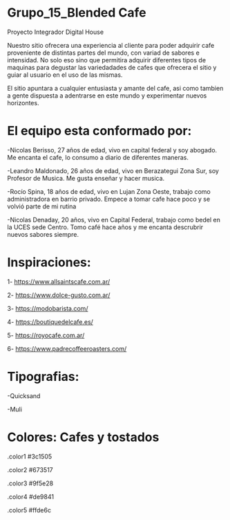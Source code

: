 # Grupo_15_Blended Cafe
Proyecto Integrador Digital House


Nuestro sitio ofrecera una experiencia al cliente para poder adquirir cafe proveniente de distintas partes del mundo, con variad de sabores e intensidad. No solo eso sino que permitira adquirir diferentes tipos de maquinas para degustar las variedadades de cafes que ofrecera el sitio y guiar al usuario en el uso de las mismas.

El sitio apuntara a cualquier entusiasta y amante del cafe, asi como tambien a gente dispuesta a adentrarse en este mundo y experimentar nuevos horizontes.


# El equipo esta conformado por:

  -Nicolas Berisso, 27 años de edad, vivo en capital federal y soy abogado. Me encanta el cafe, lo consumo a diario de diferentes maneras.
  
  -Leandro Maldonado, 26 años de edad, vivo en Berazategui Zona Sur, soy Profesor de Musica. Me gusta enseñar y hacer musica.
  
  -Rocío Spina, 18 años de edad, vivo en Lujan Zona Oeste, trabajo como administradora en barrio privado. Empece a tomar cafe hace poco y se volvió parte de mi rutina

  -Nicolas Denaday, 20 años, vivo en Capital Federal, trabajo como bedel en la UCES sede Centro. Tomo café hace años y me encanta descrubrir nuevos sabores siempre.
  
  
  # Inspiraciones:
  
  1- https://www.allsaintscafe.com.ar/
  
  2- https://www.dolce-gusto.com.ar/
  
  3- https://modobarista.com/
  
  4- https://boutiquedelcafe.es/
  
  5- https://royocafe.com.ar/
  
  6- https://www.padrecoffeeroasters.com/


  # Tipografias:
  -Quicksand
  
  -Muli
  
  # Colores: Cafes y tostados
  
  .color1   #3c1505
  
  .color2  #673517
  
  .color3  #9f5e28
  
  .color4  #de9841
  
  .color5  #ffde6c









